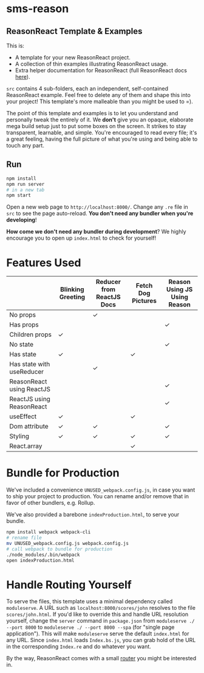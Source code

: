 # sms-reason

## ReasonReact Template & Examples

This is:

- A template for your new ReasonReact project.
- A collection of thin examples illustrating ReasonReact usage.
- Extra helper documentation for ReasonReact (full ReasonReact docs [here](https://reasonml.github.io/reason-react/)).

`src` contains 4 sub-folders, each an independent, self-contained ReasonReact example. Feel free to delete any of them and shape this into your project! This template's more malleable than you might be used to =).

The point of this template and examples is to let you understand and personally tweak the entirely of it. We **don't** give you an opaque, elaborate mega build setup just to put some boxes on the screen. It strikes to stay transparent, learnable, and simple. You're encouraged to read every file; it's a great feeling, having the full picture of what you're using and being able to touch any part.

## Run

```sh
npm install
npm run server
# in a new tab
npm start
```

Open a new web page to `http://localhost:8000/`. Change any `.re` file in `src` to see the page auto-reload. **You don't need any bundler when you're developing**!

**How come we don't need any bundler during development**? We highly encourage you to open up `index.html` to check for yourself!

# Features Used

|                           | Blinking Greeting | Reducer from ReactJS Docs | Fetch Dog Pictures | Reason Using JS Using Reason |
| ------------------------- | ----------------- | ------------------------- | ------------------ | ---------------------------- |
| No props                  |                   | ✓                         |                    |                              |
| Has props                 |                   |                           |                    | ✓                            |
| Children props            | ✓                 |                           |                    |                              |
| No state                  |                   |                           |                    | ✓                            |
| Has state                 | ✓                 |                           | ✓                  |                              |
| Has state with useReducer |                   | ✓                         |                    |                              |
| ReasonReact using ReactJS |                   |                           |                    | ✓                            |
| ReactJS using ReasonReact |                   |                           |                    | ✓                            |
| useEffect                 | ✓                 |                           | ✓                  |                              |
| Dom attribute             | ✓                 | ✓                         |                    | ✓                            |
| Styling                   | ✓                 | ✓                         | ✓                  | ✓                            |
| React.array               |                   |                           | ✓                  |                              |

# Bundle for Production

We've included a convenience `UNUSED_webpack.config.js`, in case you want to ship your project to production. You can rename and/or remove that in favor of other bundlers, e.g. Rollup.

We've also provided a barebone `indexProduction.html`, to serve your bundle.

```sh
npm install webpack webpack-cli
# rename file
mv UNUSED_webpack.config.js webpack.config.js
# call webpack to bundle for production
./node_modules/.bin/webpack
open indexProduction.html
```

# Handle Routing Yourself

To serve the files, this template uses a minimal dependency called `moduleserve`. A URL such as `localhost:8000/scores/john` resolves to the file `scores/john.html`. If you'd like to override this and handle URL resolution yourself, change the `server` command in `package.json` from `moduleserve ./ --port 8000` to `moduleserve ./ --port 8000 --spa` (for "single page application"). This will make `moduleserve` serve the default `index.html` for any URL. Since `index.html` loads `Index.bs.js`, you can grab hold of the URL in the corresponding `Index.re` and do whatever you want.

By the way, ReasonReact comes with a small [router](https://reasonml.github.io/reason-react/docs/en/router) you might be interested in.
